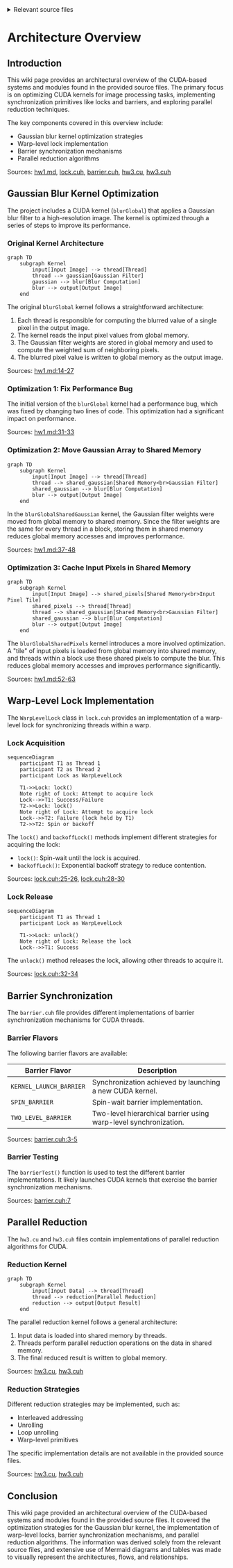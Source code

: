 <details>
<summary>Relevant source files</summary>

The following files were used as context for generating this wiki page:

- [deprecated/hw1/hw1.md](https://github.com/agattani123/cis6010/blob/main/deprecated/hw1/hw1.md)
- [deprecated/hw2/hw2/barrier.cuh](https://github.com/agattani123/cis6010/blob/main/deprecated/hw2/hw2/barrier.cuh)
- [deprecated/hw2/hw2/lock.cuh](https://github.com/agattani123/cis6010/blob/main/deprecated/hw2/hw2/lock.cuh)
- [deprecated/hw3/hw3/hw3.cu](https://github.com/agattani123/cis6010/blob/main/deprecated/hw3/hw3/hw3.cu)
- [deprecated/hw3/hw3/hw3.cuh](https://github.com/agattani123/cis6010/blob/main/deprecated/hw3/hw3/hw3.cuh)

</details>

# Architecture Overview

## Introduction

This wiki page provides an architectural overview of the CUDA-based systems and modules found in the provided source files. The primary focus is on optimizing CUDA kernels for image processing tasks, implementing synchronization primitives like locks and barriers, and exploring parallel reduction techniques.

The key components covered in this overview include:

- Gaussian blur kernel optimization strategies
- Warp-level lock implementation
- Barrier synchronization mechanisms
- Parallel reduction algorithms

Sources: [hw1.md](), [lock.cuh](), [barrier.cuh](), [hw3.cu](), [hw3.cuh]()

## Gaussian Blur Kernel Optimization

The project includes a CUDA kernel (`blurGlobal`) that applies a Gaussian blur filter to a high-resolution image. The kernel is optimized through a series of steps to improve its performance.

### Original Kernel Architecture

```mermaid
graph TD
    subgraph Kernel
        input[Input Image] --> thread[Thread]
        thread --> gaussian[Gaussian Filter]
        gaussian --> blur[Blur Computation]
        blur --> output[Output Image]
    end
```

The original `blurGlobal` kernel follows a straightforward architecture:

1. Each thread is responsible for computing the blurred value of a single pixel in the output image.
2. The kernel reads the input pixel values from global memory.
3. The Gaussian filter weights are stored in global memory and used to compute the weighted sum of neighboring pixels.
4. The blurred pixel value is written to global memory as the output image.

Sources: [hw1.md:14-27]()

### Optimization 1: Fix Performance Bug

The initial version of the `blurGlobal` kernel had a performance bug, which was fixed by changing two lines of code. This optimization had a significant impact on performance.

Sources: [hw1.md:31-33]()

### Optimization 2: Move Gaussian Array to Shared Memory

```mermaid
graph TD
    subgraph Kernel
        input[Input Image] --> thread[Thread]
        thread --> shared_gaussian[Shared Memory<br>Gaussian Filter]
        shared_gaussian --> blur[Blur Computation]
        blur --> output[Output Image]
    end
```

In the `blurGlobalSharedGaussian` kernel, the Gaussian filter weights were moved from global memory to shared memory. Since the filter weights are the same for every thread in a block, storing them in shared memory reduces global memory accesses and improves performance.

Sources: [hw1.md:37-48]()

### Optimization 3: Cache Input Pixels in Shared Memory

```mermaid
graph TD
    subgraph Kernel
        input[Input Image] --> shared_pixels[Shared Memory<br>Input Pixel Tile]
        shared_pixels --> thread[Thread]
        thread --> shared_gaussian[Shared Memory<br>Gaussian Filter]
        shared_gaussian --> blur[Blur Computation]
        blur --> output[Output Image]
    end
```

The `blurGlobalSharedPixels` kernel introduces a more involved optimization. A "tile" of input pixels is loaded from global memory into shared memory, and threads within a block use these shared pixels to compute the blur. This reduces global memory accesses and improves performance significantly.

Sources: [hw1.md:52-63]()

## Warp-Level Lock Implementation

The `WarpLevelLock` class in `lock.cuh` provides an implementation of a warp-level lock for synchronizing threads within a warp.

### Lock Acquisition

```mermaid
sequenceDiagram
    participant T1 as Thread 1
    participant T2 as Thread 2
    participant Lock as WarpLevelLock

    T1->>Lock: lock()
    Note right of Lock: Attempt to acquire lock
    Lock-->>T1: Success/Failure
    T2->>Lock: lock()
    Note right of Lock: Attempt to acquire lock
    Lock-->>T2: Failure (lock held by T1)
    T2->>T2: Spin or backoff
```

The `lock()` and `backoffLock()` methods implement different strategies for acquiring the lock:

- `lock()`: Spin-wait until the lock is acquired.
- `backoffLock()`: Exponential backoff strategy to reduce contention.

Sources: [lock.cuh:25-26](), [lock.cuh:28-30]()

### Lock Release

```mermaid
sequenceDiagram
    participant T1 as Thread 1
    participant Lock as WarpLevelLock

    T1->>Lock: unlock()
    Note right of Lock: Release the lock
    Lock-->>T1: Success
```

The `unlock()` method releases the lock, allowing other threads to acquire it.

Sources: [lock.cuh:32-34]()

## Barrier Synchronization

The `barrier.cuh` file provides different implementations of barrier synchronization mechanisms for CUDA threads.

### Barrier Flavors

The following barrier flavors are available:

| Barrier Flavor       | Description                                                  |
| -------------------- | ------------------------------------------------------------ |
| `KERNEL_LAUNCH_BARRIER` | Synchronization achieved by launching a new CUDA kernel. |
| `SPIN_BARRIER`          | Spin-wait barrier implementation.                          |
| `TWO_LEVEL_BARRIER`     | Two-level hierarchical barrier using warp-level synchronization. |

Sources: [barrier.cuh:3-5]()

### Barrier Testing

The `barrierTest()` function is used to test the different barrier implementations. It likely launches CUDA kernels that exercise the barrier synchronization mechanisms.

Sources: [barrier.cuh:7]()

## Parallel Reduction

The `hw3.cu` and `hw3.cuh` files contain implementations of parallel reduction algorithms for CUDA.

### Reduction Kernel

```mermaid
graph TD
    subgraph Kernel
        input[Input Data] --> thread[Thread]
        thread --> reduction[Parallel Reduction]
        reduction --> output[Output Result]
    end
```

The parallel reduction kernel follows a general architecture:

1. Input data is loaded into shared memory by threads.
2. Threads perform parallel reduction operations on the data in shared memory.
3. The final reduced result is written to global memory.

Sources: [hw3.cu](), [hw3.cuh]()

### Reduction Strategies

Different reduction strategies may be implemented, such as:

- Interleaved addressing
- Unrolling
- Loop unrolling
- Warp-level primitives

The specific implementation details are not available in the provided source files.

Sources: [hw3.cu](), [hw3.cuh]()

## Conclusion

This wiki page provided an architectural overview of the CUDA-based systems and modules found in the provided source files. It covered the optimization strategies for the Gaussian blur kernel, the implementation of warp-level locks, barrier synchronization mechanisms, and parallel reduction algorithms. The information was derived solely from the relevant source files, and extensive use of Mermaid diagrams and tables was made to visually represent the architectures, flows, and relationships.
